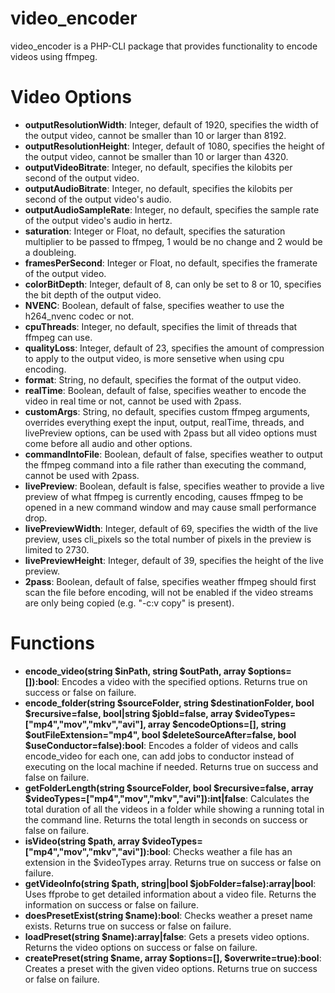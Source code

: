 # video_encoder
video_encoder is a PHP-CLI package that provides functionality to encode videos using ffmpeg.

# Video Options
- **outputResolutionWidth**: Integer, default of 1920, specifies the width of the output video, cannot be smaller than 10 or larger than 8192.
- **outputResolutionHeight**: Integer, default of 1080, specifies the height of the output video, cannot be smaller than 10 or larger than 4320.
- **outputVideoBitrate**: Integer, no default, specifies the kilobits per second of the output video.
- **outputAudioBitrate**: Integer, no default, specifies the kilobits per second of the output video's audio.
- **outputAudioSampleRate**: Integer, no default, specifies the sample rate of the output video's audio in hertz.
- **saturation**: Integer or Float, no default, specifies the saturation multiplier to be passed to ffmpeg, 1 would be no change and 2 would be a doubleing.
- **framesPerSecond**: Integer or Float, no default, specifies the framerate of the output video.
- **colorBitDepth**: Integer, default of 8, can only be set to 8 or 10, specifies the bit depth of the output video.
- **NVENC**: Boolean, default of false, specifies weather to use the h264_nvenc codec or not.
- **cpuThreads**: Integer, no default, specifies the limit of threads that ffmpeg can use.
- **qualityLoss**: Integer, default of 23, specifies the amount of compression to apply to the output video, is more sensetive when using cpu encoding.
- **format**: String, no default, specifies the format of the output video.
- **realTime**: Boolean, default of false, specifies weather to encode the video in real time or not, cannot be used with 2pass.
- **customArgs**: String, no default, specifies custom ffmpeg arguments, overrides everything exept the input, output, realTime, threads, and livePreview options, can be used with 2pass but all video options must come before all audio and other options.
- **commandIntoFile**: Boolean, default of false, specifies weather to output the ffmpeg command into a file rather than executing the command, cannot be used with 2pass.
- **livePreview**: Boolean, default is false, specifies weather to provide a live preview of what ffmpeg is currently encoding, causes ffmpeg to be opened in a new command window and may cause small performance drop.
- **livePreviewWidth**: Integer, default of 69, specifies the width of the live preview, uses cli_pixels so the total number of pixels in the preview is limited to 2730.
- **livePreviewHeight**: Integer, default of 39, specifies the height of the live preview.
- **2pass**: Boolean, default of false, specifies weather ffmpeg should first scan the file before encoding, will not be enabled if the video streams are only being copied (e.g. "-c:v copy" is present).

# Functions
- **encode_video(string $inPath, string $outPath, array $options=[]):bool**: Encodes a video with the specified options. Returns true on success or false on failure.
- **encode_folder(string $sourceFolder, string $destinationFolder, bool $recursive=false, bool|string $jobId=false, array $videoTypes=["mp4","mov","mkv","avi"], array $encodeOptions=[], string $outFileExtension="mp4", bool $deleteSourceAfter=false, bool $useConductor=false):bool**: Encodes a folder of videos and calls encode_video for each one, can add jobs to conductor instead of executing on the local machine if needed. Returns true on success and false on failure.
- **getFolderLength(string $sourceFolder, bool $recursive=false, array $videoTypes=["mp4","mov","mkv","avi"]):int|false**: Calculates the total duration of all the videos in a folder while showing a running total in the command line. Returns the total length in seconds on success or false on failure.
- **isVideo(string $path, array $videoTypes=["mp4","mov","mkv","avi"]):bool**: Checks weather a file has an extension in the $videoTypes array. Returns true on success or false on failure.
- **getVideoInfo(string $path, string|bool $jobFolder=false):array|bool**: Uses ffprobe to get detailed information about a video file. Returns the information on success or false on failure.
- **doesPresetExist(string $name):bool**: Checks weather a preset name exists. Returns true on success or false on failure.
- **loadPreset(string $name):array|false**: Gets a presets video options. Returns the video options on success or false on failure.
- **createPreset(string $name, array $options=[], $overwrite=true):bool**: Creates a preset with the given video options. Returns true on success or false on failure.